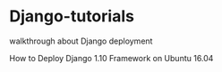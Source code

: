 # Django-tutorials
walkthrough about Django deployment

How to Deploy Django 1.10 Framework on Ubuntu 16.04

